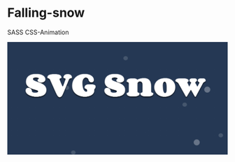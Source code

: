 # Falling-snow
SASS CSS-Animation

![SVG Snow](https://github.com/dianavile/Falling-snow/blob/master/SVG-snow.PNG)

